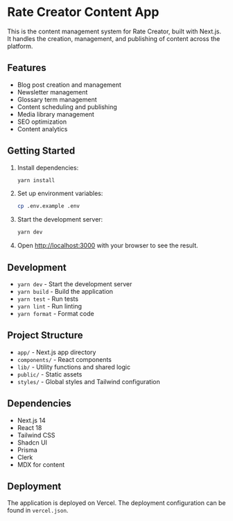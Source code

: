 # Rate Creator Content App

This is the content management system for Rate Creator, built with Next.js. It
handles the creation, management, and publishing of content across the platform.

## Features

- Blog post creation and management
- Newsletter management
- Glossary term management
- Content scheduling and publishing
- Media library management
- SEO optimization
- Content analytics

## Getting Started

1. Install dependencies:

   ```bash
   yarn install
   ```

2. Set up environment variables:

   ```bash
   cp .env.example .env
   ```

3. Start the development server:

   ```bash
   yarn dev
   ```

4. Open [http://localhost:3000](http://localhost:3000) with your browser to see
   the result.

## Development

- `yarn dev` - Start the development server
- `yarn build` - Build the application
- `yarn test` - Run tests
- `yarn lint` - Run linting
- `yarn format` - Format code

## Project Structure

- `app/` - Next.js app directory
- `components/` - React components
- `lib/` - Utility functions and shared logic
- `public/` - Static assets
- `styles/` - Global styles and Tailwind configuration

## Dependencies

- Next.js 14
- React 18
- Tailwind CSS
- Shadcn UI
- Prisma
- Clerk
- MDX for content

## Deployment

The application is deployed on Vercel. The deployment configuration can be found
in `vercel.json`.
